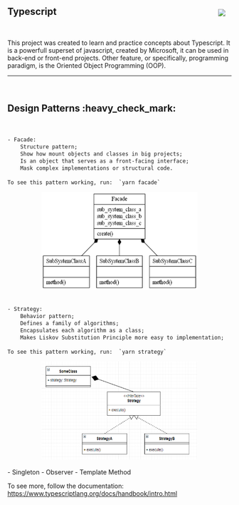 <h2>Typescript &nbsp &nbsp &nbsp &nbsp &nbsp &nbsp &nbsp &nbsp &nbsp &nbsp &nbsp &nbsp &nbsp &nbsp &nbsp &nbsp &nbsp &nbsp &nbsp &nbsp &nbsp &nbsp &nbsp &nbsp &nbsp &nbsp &nbsp &nbsp &nbsp &nbsp &nbsp &nbsp &nbsp &nbsp &nbsp &nbsp 
 <img align="center" src="https://img.shields.io/badge/TypeScript-007ACC?style=for-the-badge&logo=typescript&logoColor=white" />
 </h2>

<br>

<p>
    This project was created to learn and practice concepts about Typescript.
    It is a powerfull superset of javascript, created by Microsoft, it can be used in back-end or front-end projects. Other feature, or specifically, programming paradigm, is the Oriented Object Programming (OOP).
    <hr>
<br>

<h2>Design Patterns :heavy_check_mark:</h2>

<br>

    - Facade:
        Structure pattern;
        Show how mount objects and classes in big projects;
        Is an object that serves as a front-facing interface;
        Mask complex implementations or structural code.

    To see this pattern working, run:  `yarn facade`

<div align="center">
    <img src="./src/assets/facadePattern.png" alt="facade pattern image" height="220" width="350"/>
</div>

<br>

    - Strategy:
        Behavior pattern;
        Defines a family of algorithms;
        Encapsulates each algorithm as a class;
        Makes Liskov Substitution Principle more easy to implementation;

    To see this pattern working, run:  `yarn strategy`

<div align="center">
    <img src="./src/assets/strategyPattern.png" alt="strategy pattern image" height="220" width="350"/>
</div>
<br>
    - Singleton
    - Observer
    - Template Method

</p>

To see more, follow the documentation: https://www.typescriptlang.org/docs/handbook/intro.html
